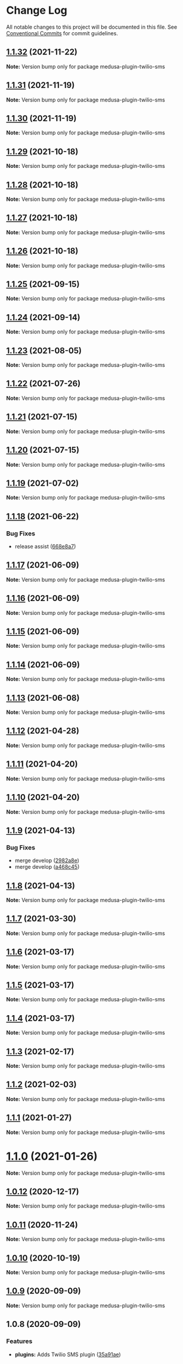 # Change Log

All notable changes to this project will be documented in this file.
See [Conventional Commits](https://conventionalcommits.org) for commit guidelines.

## [1.1.32](https://github.com/medusajs/medusa/compare/medusa-plugin-twilio-sms@1.1.31...medusa-plugin-twilio-sms@1.1.32) (2021-11-22)

**Note:** Version bump only for package medusa-plugin-twilio-sms





## [1.1.31](https://github.com/medusajs/medusa/compare/medusa-plugin-twilio-sms@1.1.30...medusa-plugin-twilio-sms@1.1.31) (2021-11-19)

**Note:** Version bump only for package medusa-plugin-twilio-sms

## [1.1.30](https://github.com/medusajs/medusa/compare/medusa-plugin-twilio-sms@1.1.29...medusa-plugin-twilio-sms@1.1.30) (2021-11-19)

**Note:** Version bump only for package medusa-plugin-twilio-sms

## [1.1.29](https://github.com/medusajs/medusa/compare/medusa-plugin-twilio-sms@1.1.28...medusa-plugin-twilio-sms@1.1.29) (2021-10-18)

**Note:** Version bump only for package medusa-plugin-twilio-sms

## [1.1.28](https://github.com/medusajs/medusa/compare/medusa-plugin-twilio-sms@1.1.27...medusa-plugin-twilio-sms@1.1.28) (2021-10-18)

**Note:** Version bump only for package medusa-plugin-twilio-sms

## [1.1.27](https://github.com/medusajs/medusa/compare/medusa-plugin-twilio-sms@1.1.25...medusa-plugin-twilio-sms@1.1.27) (2021-10-18)

**Note:** Version bump only for package medusa-plugin-twilio-sms

## [1.1.26](https://github.com/medusajs/medusa/compare/medusa-plugin-twilio-sms@1.1.25...medusa-plugin-twilio-sms@1.1.26) (2021-10-18)

**Note:** Version bump only for package medusa-plugin-twilio-sms

## [1.1.25](https://github.com/medusajs/medusa/compare/medusa-plugin-twilio-sms@1.1.24...medusa-plugin-twilio-sms@1.1.25) (2021-09-15)

**Note:** Version bump only for package medusa-plugin-twilio-sms

## [1.1.24](https://github.com/medusajs/medusa/compare/medusa-plugin-twilio-sms@1.1.23...medusa-plugin-twilio-sms@1.1.24) (2021-09-14)

**Note:** Version bump only for package medusa-plugin-twilio-sms

## [1.1.23](https://github.com/medusajs/medusa/compare/medusa-plugin-twilio-sms@1.1.22...medusa-plugin-twilio-sms@1.1.23) (2021-08-05)

**Note:** Version bump only for package medusa-plugin-twilio-sms

## [1.1.22](https://github.com/medusajs/medusa/compare/medusa-plugin-twilio-sms@1.1.21...medusa-plugin-twilio-sms@1.1.22) (2021-07-26)

**Note:** Version bump only for package medusa-plugin-twilio-sms

## [1.1.21](https://github.com/medusajs/medusa/compare/medusa-plugin-twilio-sms@1.1.19...medusa-plugin-twilio-sms@1.1.21) (2021-07-15)

**Note:** Version bump only for package medusa-plugin-twilio-sms

## [1.1.20](https://github.com/medusajs/medusa/compare/medusa-plugin-twilio-sms@1.1.19...medusa-plugin-twilio-sms@1.1.20) (2021-07-15)

**Note:** Version bump only for package medusa-plugin-twilio-sms

## [1.1.19](https://github.com/medusajs/medusa/compare/medusa-plugin-twilio-sms@1.1.18...medusa-plugin-twilio-sms@1.1.19) (2021-07-02)

**Note:** Version bump only for package medusa-plugin-twilio-sms

## [1.1.18](https://github.com/medusajs/medusa/compare/medusa-plugin-twilio-sms@1.1.17...medusa-plugin-twilio-sms@1.1.18) (2021-06-22)

### Bug Fixes

- release assist ([668e8a7](https://github.com/medusajs/medusa/commit/668e8a740200847fc2a41c91d2979097f1392532))

## [1.1.17](https://github.com/medusajs/medusa/compare/medusa-plugin-twilio-sms@1.1.16...medusa-plugin-twilio-sms@1.1.17) (2021-06-09)

**Note:** Version bump only for package medusa-plugin-twilio-sms

## [1.1.16](https://github.com/medusajs/medusa/compare/medusa-plugin-twilio-sms@1.1.15...medusa-plugin-twilio-sms@1.1.16) (2021-06-09)

**Note:** Version bump only for package medusa-plugin-twilio-sms

## [1.1.15](https://github.com/medusajs/medusa/compare/medusa-plugin-twilio-sms@1.1.14...medusa-plugin-twilio-sms@1.1.15) (2021-06-09)

**Note:** Version bump only for package medusa-plugin-twilio-sms

## [1.1.14](https://github.com/medusajs/medusa/compare/medusa-plugin-twilio-sms@1.1.13...medusa-plugin-twilio-sms@1.1.14) (2021-06-09)

**Note:** Version bump only for package medusa-plugin-twilio-sms

## [1.1.13](https://github.com/medusajs/medusa/compare/medusa-plugin-twilio-sms@1.1.12...medusa-plugin-twilio-sms@1.1.13) (2021-06-08)

**Note:** Version bump only for package medusa-plugin-twilio-sms

## [1.1.12](https://github.com/medusajs/medusa/compare/medusa-plugin-twilio-sms@1.1.9...medusa-plugin-twilio-sms@1.1.12) (2021-04-28)

**Note:** Version bump only for package medusa-plugin-twilio-sms

## [1.1.11](https://github.com/medusajs/medusa/compare/medusa-plugin-twilio-sms@1.1.10...medusa-plugin-twilio-sms@1.1.11) (2021-04-20)

**Note:** Version bump only for package medusa-plugin-twilio-sms

## [1.1.10](https://github.com/medusajs/medusa/compare/medusa-plugin-twilio-sms@1.1.9...medusa-plugin-twilio-sms@1.1.10) (2021-04-20)

**Note:** Version bump only for package medusa-plugin-twilio-sms

## [1.1.9](https://github.com/medusajs/medusa/compare/medusa-plugin-twilio-sms@1.1.8...medusa-plugin-twilio-sms@1.1.9) (2021-04-13)

### Bug Fixes

- merge develop ([2982a8e](https://github.com/medusajs/medusa/commit/2982a8e682e90beb4549d969d9d3b04d78a46a2d))
- merge develop ([a468c45](https://github.com/medusajs/medusa/commit/a468c451e82c68f41b5005a2e480057f6124aaa6))

## [1.1.8](https://github.com/medusajs/medusa/compare/medusa-plugin-twilio-sms@1.1.7...medusa-plugin-twilio-sms@1.1.8) (2021-04-13)

**Note:** Version bump only for package medusa-plugin-twilio-sms

## [1.1.7](https://github.com/medusajs/medusa/compare/medusa-plugin-twilio-sms@1.1.6...medusa-plugin-twilio-sms@1.1.7) (2021-03-30)

**Note:** Version bump only for package medusa-plugin-twilio-sms

## [1.1.6](https://github.com/medusajs/medusa/compare/medusa-plugin-twilio-sms@1.1.5...medusa-plugin-twilio-sms@1.1.6) (2021-03-17)

**Note:** Version bump only for package medusa-plugin-twilio-sms

## [1.1.5](https://github.com/medusajs/medusa/compare/medusa-plugin-twilio-sms@1.1.3...medusa-plugin-twilio-sms@1.1.5) (2021-03-17)

**Note:** Version bump only for package medusa-plugin-twilio-sms

## [1.1.4](https://github.com/medusajs/medusa/compare/medusa-plugin-twilio-sms@1.1.3...medusa-plugin-twilio-sms@1.1.4) (2021-03-17)

**Note:** Version bump only for package medusa-plugin-twilio-sms

## [1.1.3](https://github.com/medusajs/medusa/compare/medusa-plugin-twilio-sms@1.1.2...medusa-plugin-twilio-sms@1.1.3) (2021-02-17)

**Note:** Version bump only for package medusa-plugin-twilio-sms

## [1.1.2](https://github.com/medusajs/medusa/compare/medusa-plugin-twilio-sms@1.1.1...medusa-plugin-twilio-sms@1.1.2) (2021-02-03)

**Note:** Version bump only for package medusa-plugin-twilio-sms

## [1.1.1](https://github.com/medusajs/medusa/compare/medusa-plugin-twilio-sms@1.1.0...medusa-plugin-twilio-sms@1.1.1) (2021-01-27)

**Note:** Version bump only for package medusa-plugin-twilio-sms

# [1.1.0](https://github.com/medusajs/medusa/compare/medusa-plugin-twilio-sms@1.0.12...medusa-plugin-twilio-sms@1.1.0) (2021-01-26)

**Note:** Version bump only for package medusa-plugin-twilio-sms

## [1.0.12](https://github.com/medusajs/medusa/compare/medusa-plugin-twilio-sms@1.0.11...medusa-plugin-twilio-sms@1.0.12) (2020-12-17)

**Note:** Version bump only for package medusa-plugin-twilio-sms

## [1.0.11](https://github.com/medusajs/medusa/compare/medusa-plugin-twilio-sms@1.0.10...medusa-plugin-twilio-sms@1.0.11) (2020-11-24)

**Note:** Version bump only for package medusa-plugin-twilio-sms

## [1.0.10](https://github.com/medusajs/medusa/compare/medusa-plugin-twilio-sms@1.0.9...medusa-plugin-twilio-sms@1.0.10) (2020-10-19)

**Note:** Version bump only for package medusa-plugin-twilio-sms

## [1.0.9](https://github.com/medusajs/medusa/compare/medusa-plugin-twilio-sms@1.0.8...medusa-plugin-twilio-sms@1.0.9) (2020-09-09)

**Note:** Version bump only for package medusa-plugin-twilio-sms

## 1.0.8 (2020-09-09)

### Features

- **plugins:** Adds Twilio SMS plugin ([35a91ae](https://github.com/medusajs/medusa/commit/35a91ae6a179e750b77df97f46a6b88d6b45819d))
